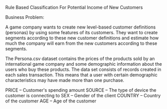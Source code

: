 
Rule Based Classification For Potential Income of New Customers

Business Problem:

A game company wants to create new level-based customer definitions (personas) by using some features of its customers. They want to create segments according to these new customer definitions and estimate how much the company will earn from the new customers according to these segments.

The Persona.csv dataset contains the prices of the products sold by an international game company and some demographic information about the users who buy these products. The data set consists of records created in each sales transaction. This means that a user with certain demographic characteristics may have made more than one purchase.

PRICE – Customer's spending amount 
SOURCE – The type of device the customer is connecting to 
SEX – Gender of the client 
COUNTRY – Country of the customer 
AGE – Age of the customer

